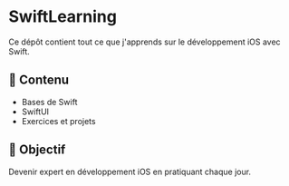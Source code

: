 # SwiftLearning

Ce dépôt contient tout ce que j'apprends sur le développement iOS avec Swift.

## 📌 Contenu
- Bases de Swift
- SwiftUI
- Exercices et projets

## 🚀 Objectif
Devenir expert en développement iOS en pratiquant chaque jour.
